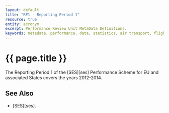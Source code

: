 ```yaml
---
layout: default
title: "RP1 - Reporting Period 1"
resource: true
entity: acronym
excerpt: Performance Review Unit MetaData Definitions.
keywords: metadata, performance, data, statistics, air transport, flights, europe, safety
---
```

# {{ page.title }}

The Reporting Period 1 of the [SES][ses] Performance Scheme for EU and
associated States covers the years 2012-2014.

## See Also


* [SES][ses].
